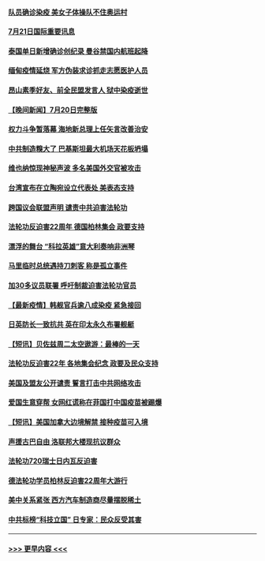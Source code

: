 #### [队员确诊染疫 美女子体操队不住奥运村](../pages/prog202/a103170739.md?t=07212201) 
#### [7月21日国际重要讯息](../pages/prog202/a103170661.md?t=07212201) 
#### [泰国单日新增确诊创纪录 曼谷禁国内航班起降](../pages/prog202/a103170619.md?t=07212201) 
#### [缅甸疫情延烧 军方伪装求诊抓走志愿医护人员](../pages/prog202/a103170511.md?t=07212201) 
#### [昂山素季好友、前全民盟发言人 狱中染疫逝世](../pages/prog202/a103170500.md?t=07212201) 
#### [【晚间新闻】7月20日完整版](../pages/prog202/a103170440.md?t=07212201) 
#### [权力斗争暂落幕 海地新总理上任矢言改善治安](../pages/prog202/a103170452.md?t=07212201) 
#### [中共制造糗大了 巴基斯坦最大机场天花板坍塌](../pages/prog202/a103169719.md?t=07212201) 
#### [维也纳惊现神秘声波 多名美国外交官被攻击](../pages/prog202/a103169362.md?t=07212201) 
#### [台湾宣布在立陶宛设立代表处  美表态支持](../pages/prog202/a103170265.md?t=07212201) 
#### [跨国议会联盟声明 谴责中共迫害法轮功](../pages/prog202/a103170199.md?t=07212201) 
#### [法轮功反迫害22周年  德国柏林集会  政要支持](../pages/prog202/a103170171.md?t=07212201) 
#### [漂浮的舞台 “科拉英雄”意大利奏响非洲琴](../pages/prog202/a103170173.md?t=07212201) 
#### [马里临时总统遇持刀刺客 称是孤立事件](../pages/prog202/a103170160.md?t=07212201) 
#### [加30多议员联署 呼吁制裁迫害法轮功官员](../pages/prog202/a103170145.md?t=07212201) 
#### [【最新疫情】韩舰官兵逾八成染疫 紧急接回](../pages/prog202/a103169963.md?t=07212201) 
#### [日英防长一致抗共 英在印太永久布署舰艇](../pages/prog202/a103169976.md?t=07212201) 
#### [【短讯】贝佐兹周二太空遨游：最棒的一天](../pages/prog202/a103169961.md?t=07212201) 
#### [法轮功反迫害22年 各地集会纪念 政要及民众支持](../pages/prog202/a103169974.md?t=07212201) 
#### [美国及盟友公开谴责 誓言打击中共网络攻击](../pages/prog202/a103169980.md?t=07212201) 
#### [爱国生意穿帮 女网红谎称在菲国打中国疫苗被踢爆](../pages/prog202/a103169927.md?t=07212201) 
#### [【短讯】美国加拿大边境解禁 接种疫苗可入境](../pages/prog202/a103169922.md?t=07212201) 
#### [声援古巴自由 洛联邦大楼现抗议群众](../pages/prog202/a103169901.md?t=07212201) 
#### [法轮功720瑞士日内瓦反迫害](../pages/prog202/a103169888.md?t=07212201) 
#### [德法轮功学员柏林反迫害22周年大游行](../pages/prog202/a103169882.md?t=07212201) 
#### [美中关系紧张 西方汽车制造商尽量摆脱稀土](../pages/prog202/a103169739.md?t=07212201) 
#### [中共标榜“科技立国” 日专家：民众反受其害](../pages/prog202/a103169674.md?t=07212201) 

----
#### [ >>> 更早内容 <<< ](../indexes/prog202-earlier.md)

